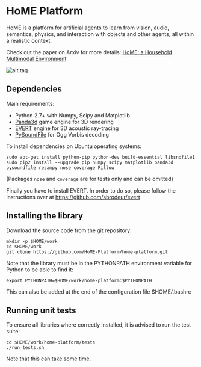 # HoME Platform

HoME is a platform for artificial agents to learn from vision, audio, semantics, physics, and interaction with objects and
other agents, all within a realistic context.

Check out the paper on Arxiv for more details: [HoME: a Household Multimodal Environment](https://arxiv.org/abs/1711.11017)

![alt tag](https://github.com/HoME-Platform/home-platform/raw/master/doc/images/overview.png)

## Dependencies

Main requirements:
- Python 2.7+ with Numpy, Scipy and Matplotlib
- [Panda3d](https://www.panda3d.org/) game engine for 3D rendering
- [EVERT](https://github.com/sbrodeur/evert) engine for 3D acoustic ray-tracing
- [PySoundFile](https://github.com/bastibe/PySoundFile) for Ogg Vorbis decoding

To install dependencies on Ubuntu operating systems:
```
sudo apt-get install python-pip python-dev build-essential libsndfile1
sudo pip2 install --upgrade pip numpy scipy matplotlib panda3d pysoundfile resampy nose coverage Pillow
```

(Packages `nose` and `coverage` are for tests only and can be omitted)

Finally you have to install EVERT. In order to do so, please follow the instructions over at 
https://github.com/sbrodeur/evert


## Installing the library

Download the source code from the git repository:
```
mkdir -p $HOME/work
cd $HOME/work
git clone https://github.com/HoME-Platform/home-platform.git
```

Note that the library must be in the PYTHONPATH environment variable for Python to be able to find it:
```
export PYTHONPATH=$HOME/work/home-platform:$PYTHONPATH 
```
This can also be added at the end of the configuration file $HOME/.bashrc

## Running unit tests

To ensure all libraries where correctly installed, it is advised to run the test suite:
```
cd $HOME/work/home-platform/tests
./run_tests.sh
```
Note that this can take some time.
